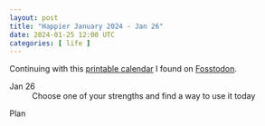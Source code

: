 ```yaml
---
layout: post
title: "Happier January 2024 - Jan 26"
date: 2024-01-25 12:00 UTC
categories: [ life ]
---
```


Continuing with this [printable calendar] I found on [Fosstodon].

  [printable calendar]: https://actionforhappiness.org/sites/default/files/calendar_download/pdf/Jan%202024.pdf
  [Fosstodon]: https://fosstodon.org

<dl>
  <dt>Jan 26</dt>
  <dd>Choose one of your strengths and find a way to use it today</dd>
</dl>

<dl>
  <dt>Plan</dt>
  <dd></dd>
</dl>
